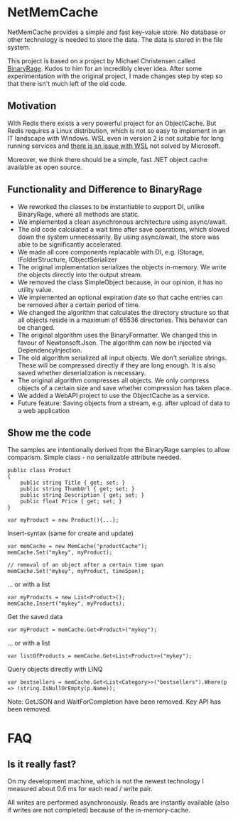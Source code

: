 # NetMemCache
NetMemCache provides a simple and fast key-value store. No database or other technology is needed to store the data. The data is stored in the file system.

This project is based on a project by Michael Christensen called [BinaryRage](https://github.com/mchidk/BinaryRage). Kudos to him for an incredibly clever idea. After some experimentation with the original project, I made changes step by step so that there isn't much left of the old code.

## Motivation
With Redis there exists a very powerful project for an ObjectCache. But Redis requires a Linux distribution, which is not so easy to implement in an IT landscape with Windows. WSL even in version 2 is not suitable for long running services and [there is an issue with WSL](https://github.com/MicrosoftDocs/WSL/issues/368) not solved by Microsoft.

Moreover, we think there should be a simple, fast .NET object cache available as open source.

## Functionality and Difference to BinaryRage
+ We reworked the classes to be instantiable to support DI, unlike BinaryRage, where all methods are static.
+ We implemented a clean asynchronous architecture using async/await.
+ The old code calculated a wait time after save operations, which slowed down the system unnecessarily. By using async/await, the store was able to be significantly accelerated.
+ We made all core components replacable with DI, e.g. IStorage, IFolderStructure, IObjectSerializer
+ The original implementation serializes the objects in-memory. We write the objects directly into the output stream.
+ We removed the class SimpleObject because, in our opinion, it has no utility value.
+ We implemented an optional expiration date so that cache entries can be removed after a certain period of time.
+ We changed the algorithm that calculates the directory structure so that all objects reside in a maximum of 65536 directories. This behavior can be changed.
+ The original algorithm uses the BinaryFormatter. We changed this in favour of Newtonsoft.Json. The algorithm can now be injected via DependencyInjection.
+ The old algorithm serialized all input objects. We don't serialize strings. These will be compressed directly if they are long enough. It is also saved whether deserialization is necessary.
+ The original algorithm compresses all objects. We only compress objects of a certain size and save whether compression has taken place.
+ We added a WebAPI project to use the ObjectCache as a service.
+ Future feature: Saving objects from a stream, e.g. after upload of data to a web application

## Show me the code
The samples are intentionally derived from the BinaryRage samples to allow comparism.
Simple class - no serializable attribute needed.

	public class Product
	{
		public string Title { get; set; }
		public string ThumbUrl { get; set; }
		public string Description { get; set; }
		public float Price { get; set; }
	}

	var myProduct = new Product(){...};

Insert-syntax (same for create and update)

	var memCache = new MemCache("productCache");
	memCache.Set("mykey", myProduct);
	
	// removal of an object after a certain time span
	memCache.Set("mykey", myProduct, timeSpan);

... or with a list

	var myProducts = new List<Product>();
	memCache.Insert("mykey", myProducts);

Get the saved data

	var myProduct = memCache.Get<Product>("mykey");
	
... or with a list

	var listOfProducts = memCache.Get<List<Product>>("mykey");

Query objects directly with LINQ

	var bestsellers = memCache.Get<List<Category>>("bestsellers").Where(p => !string.IsNullOrEmpty(p.Name));

Note: GetJSON and WaitForCompletion have been removed. Key API has been removed.

# FAQ
## Is it really fast?
On my development machine, which is not the newest technology I measured about 0.6 ms for each read / write pair.

All writes are performed asynchronously. Reads are instantly available (also if writes are not completed) because of the in-memory-cache.

